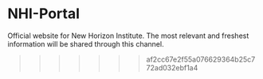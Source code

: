 # NHI-Portal
Official website for New Horizon Institute. The most relevant and freshest information will be shared through this channel.
>>>>>>> af2cc67e2f55a076629364b25c772ad032ebf1a4
